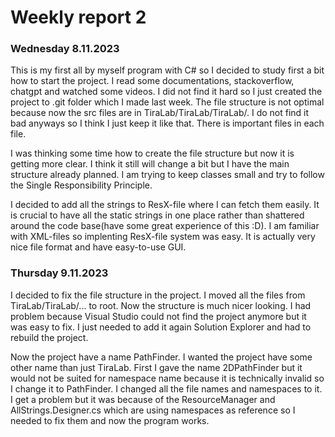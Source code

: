 # Weekly report 2

### Wednesday 8.11.2023
This is my first all by myself program with C# so I decided to study first a bit how to start the project. I read some documentations, stackoverflow, chatgpt and watched some videos. I did not find it hard so I just created the project to .git folder which I made last week. The file structure is not optimal because now the src files are in TiraLab/TiraLab/TiraLab/. I do not find it bad anyways so I think I just keep it like that. There is important files in each file.

I was thinking some time how to create the file structure but now it is getting more clear. I think it still will change a bit but I have the main structure already planned. I am trying to keep classes small and try to follow the Single Responsibility Principle.

I decided to add all the strings to ResX-file where I can fetch them easily. It is crucial to have all the static strings in one place rather than shattered around the code base(have some great experience of this :D). I am familiar with XML-files so implenting ResX-file system was easy. It is actually very nice file format and have easy-to-use GUI.

### Thursday 9.11.2023
I decided to fix the file structure in the project. I moved all the files from TiraLab/TiraLab/... to root. Now the structure is much nicer looking. I had problem because Visual Studio could not find the project anymore but it was easy to fix. I just needed to add it again Solution Explorer and had to rebuild the project.

Now the project have a name PathFinder. I wanted the project have some other name than just TiraLab. First I gave the name 2DPathFinder but it would not be suited for namespace name because it is technically invalid so I change it to PathFinder. I changed all the file names and namespaces to it. I get a problem but it was because of the ResourceManager and AllStrings.Designer.cs which are using namespaces as reference so I needed to fix them and now the program works.

